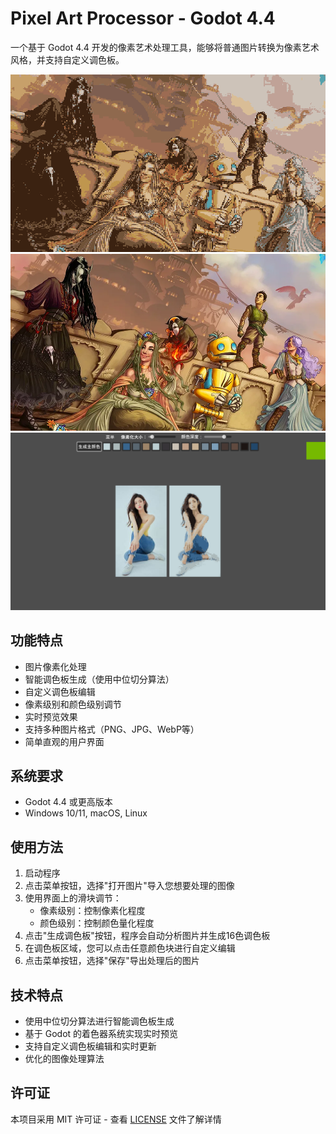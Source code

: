 # Pixel Art Processor - Godot 4.4

一个基于 Godot 4.4 开发的像素艺术处理工具，能够将普通图片转换为像素艺术风格，并支持自定义调色板。

![示例效果](doc/demo.png)
![示例效果](doc/demo1.png)
![示例效果](doc/界面.png)

## 功能特点

- 图片像素化处理
- 智能调色板生成（使用中位切分算法）
- 自定义调色板编辑
- 像素级别和颜色级别调节
- 实时预览效果
- 支持多种图片格式（PNG、JPG、WebP等）
- 简单直观的用户界面

## 系统要求

- Godot 4.4 或更高版本
- Windows 10/11, macOS, Linux

## 使用方法

1. 启动程序
2. 点击菜单按钮，选择"打开图片"导入您想要处理的图像
3. 使用界面上的滑块调节：
   - 像素级别：控制像素化程度
   - 颜色级别：控制颜色量化程度
4. 点击"生成调色板"按钮，程序会自动分析图片并生成16色调色板
5. 在调色板区域，您可以点击任意颜色块进行自定义编辑
6. 点击菜单按钮，选择"保存"导出处理后的图片

## 技术特点

- 使用中位切分算法进行智能调色板生成
- 基于 Godot 的着色器系统实现实时预览
- 支持自定义调色板编辑和实时更新
- 优化的图像处理算法


## 许可证

本项目采用 MIT 许可证 - 查看 [LICENSE](LICENSE) 文件了解详情

